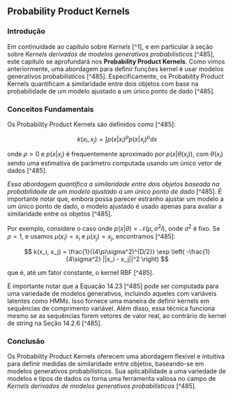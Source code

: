 ## Probability Product Kernels

### Introdução
Em continuidade ao capítulo sobre *Kernels* [^1], e em particular à seção sobre *Kernels derivados de modelos generativos probabilísticos* [^485], este capítulo se aprofundará nos **Probability Product Kernels**. Como vimos anteriormente, uma abordagem para definir funções kernel é usar modelos generativos probabilísticos [^485]. Especificamente, os Probability Product Kernels quantificam a similaridade entre dois objetos com base na probabilidade de um modelo ajustado a um único ponto de dado [^485].

### Conceitos Fundamentais

Os Probability Product Kernels são definidos como [^485]:

$$ k(x_i, x_j) = \int p(x|x_i)^\rho p(x|x_j)^\rho dx $$

onde $\rho > 0$ e $p(x|x_i)$ é frequentemente aproximado por $p(x|\theta(x_i))$, com $\theta(x_i)$ sendo uma estimativa de parâmetro computada usando um único vetor de dados [^485].

*Essa abordagem quantifica a similaridade entre dois objetos baseada na probabilidade de um modelo ajustado a um único ponto de dado* [^485]. É importante notar que, embora possa parecer estranho ajustar um modelo a um único ponto de dado, o modelo ajustado é usado apenas para avaliar a similaridade entre os objetos [^485].

Por exemplo, considere o caso onde $p(x|\theta) = \mathcal{N}(\mu, \sigma^2I)$, onde $\sigma^2$ é fixo. Se $\rho = 1$, e usamos $\mu(x_i) = x_i$ e $\mu(x_j) = x_j$, encontramos [^485]:

$$ k(x_i, x_j) = \frac{1}{(4\pi\sigma^2)^{D/2}} \exp \left( -\frac{1}{4\sigma^2} ||x_i - x_j||^2 \right) $$

que é, até um fator constante, o kernel RBF [^485].

É importante notar que a Equação 14.23 [^485] pode ser computada para uma variedade de modelos generativos, incluindo aqueles com variáveis latentes como HMMs. Isso fornece uma maneira de definir kernels em sequências de comprimento variável. Além disso, essa técnica funciona mesmo se as sequências forem vetores de valor real, ao contrário do kernel de string na Seção 14.2.6 [^485].

### Conclusão
Os Probability Product Kernels oferecem uma abordagem flexível e intuitiva para definir medidas de similaridade entre objetos, baseando-se em modelos generativos probabilísticos. Sua aplicabilidade a uma variedade de modelos e tipos de dados os torna uma ferramenta valiosa no campo de *Kernels derivados de modelos generativos probabilísticos* [^485].
<!-- END -->